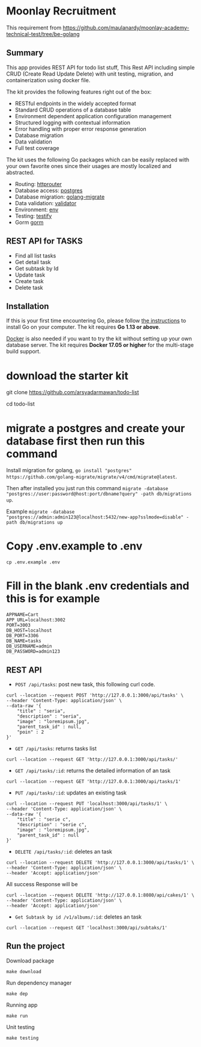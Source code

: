 # Moonlay Recruitment

This requirement from https://github.com/maulanardy/moonlay-academy-technical-test/tree/be-golang

## Summary
This app provides REST API for todo list stuff, This Rest API including simple CRUD (Create Read Update Delete) with unit testing, migration, and containerization using docker file.

The kit provides the following features right out of the box:

* RESTful endpoints in the widely accepted format
* Standard CRUD operations of a database table
* Environment dependent application configuration management
* Structured logging with contextual information
* Error handling with proper error response generation
* Database migration
* Data validation
* Full test coverage

The kit uses the following Go packages which can be easily replaced with your own favorite ones
since their usages are mostly localized and abstracted. 

* Routing: [httprouter](https://github.com/julienschmidt/httprouter)
* Database access: [postgres](gorm.io/driver/postgres)
* Database migration: [golang-migrate](https://github.com/golang-migrate/migrate)
* Data validation: [validator](https://github.com/go-playground/validator/)
* Environment: [env](https://github.com/joho/godotenv)
* Testing: [testify](https://github.com/stretchr/testify)
* Gorm [gorm](https://gorm.io/)

## REST API for TASKS
- Find all list tasks
- Get detail task
- Get subtask by Id
- Update task
- Create task
- Delete task

## Installation
If this is your first time encountering Go, please follow [the instructions](https://golang.org/doc/install) to
install Go on your computer. The kit requires **Go 1.13 or above**.

[Docker](https://www.docker.com/get-started) is also needed if you want to try the kit without setting up your
own database server. The kit requires **Docker 17.05 or higher** for the multi-stage build support.



# download the starter kit
git clone https://github.com/arsyadarmawan/todo-list

cd todo-list

# migrate a postgres and create your database first then run this command
Install migration for golang, 
```go install "postgres" https://github.com/golang-migrate/migrate/v4/cmd/migrate@latest```.

 Then after installed you just run this command 
```migrate -database "postgres://user:password@host:port/dbname?query" -path db/migrations up```. 

Example
```migrate -database "postgres://admin:admin123@localhost:5432/new-app?sslmode=disable" -path db/migrations up```

# Copy .env.example to .env
```cp .env.example .env```

# Fill in the blank .env credentials and this is for example
```
APPNAME=Cart
APP_URL=localhost:3002
PORT=3003
DB_HOST=localhost
DB_PORT=3306
DB_NAME=tasks
DB_USERNAME=admin
DB_PASSWORD=admin123

```






## REST API

* `POST /api/tasks`: post new task, this following curl code.

```
curl --location --request POST 'http://127.0.0.1:3000/api/tasks' \
--header 'Content-Type: application/json' \
--data-raw '{
    "title" : "seria",
    "description" : "seria",
    "image" : "loremipsum.jpg",
    "parent_task_id" : null,
    "poin" : 2
}'
```
* `GET /api/tasks`: returns tasks list

```
curl --location --request GET 'http://127.0.0.1:3000/api/tasks/'
```
* `GET /api/tasks/:id`: returns the detailed information of an task
```
curl --location --request GET 'http://127.0.0.1:3000/api/tasks/1'
```
* `PUT /api/tasks/:id`: updates an existing task
```
curl --location --request PUT 'localhost:3000/api/tasks/1' \
--header 'Content-Type: application/json' \
--data-raw '{
    "title" : "serie c",
    "description" : "serie c",
    "image" : "loremipsum.jpg",
    "parent_task_id" : null
}'
```
* `DELETE /api/tasks/:id`: deletes an task
```
curl --location --request DELETE 'http://127.0.0.1:3000/api/tasks/1' \
--header 'Content-Type: application/json' \
--header 'Accept: application/json'
```

All success Response will be
```
curl --location --request DELETE 'http://127.0.0.1:8080/api/cakes/1' \
--header 'Content-Type: application/json' \
--header 'Accept: application/json'
```

* `Get Subtask by id /v1/albums/:id`: deletes an task
```
curl --location --request GET 'localhost:3000/api/subtaks/1'
```

## Run the project
Download package
```console
make download
```

Run dependency manager

```console
make dep
```

Running app
```console
make run
```

Unit testing
```console
make testing
```